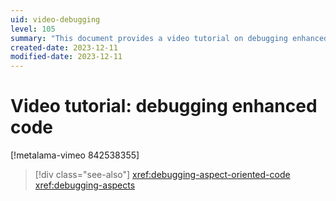 ```yaml
---
uid: video-debugging
level: 105
summary: "This document provides a video tutorial on debugging enhanced code, along with references for debugging aspect-oriented code."
created-date: 2023-12-11
modified-date: 2023-12-11
---
```


# Video tutorial: debugging enhanced code

[!metalama-vimeo 842538355]


> [!div class="see-also"]
> <xref:debugging-aspect-oriented-code>
> <xref:debugging-aspects>


